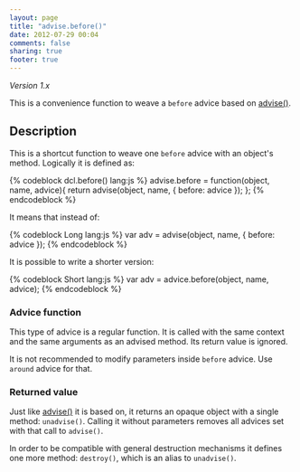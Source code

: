 ```yaml
---
layout: page
title: "advise.before()"
date: 2012-07-29 00:04
comments: false
sharing: true
footer: true
---
```


*Version 1.x*

This is a convenience function to weave a `before` advice based on [advise()](../advise_js/advise).

## Description

This is a shortcut function to weave one `before` advice with an object's method. Logically it is defined as:

{% codeblock dcl.before() lang:js %}
advise.before = function(object, name, advice){
  return advise(object, name, {
    before: advice
  });
};
{% endcodeblock %}

It means that instead of:

{% codeblock Long lang:js %}
var adv = advise(object, name, {
  before: advice
});
{% endcodeblock %}

It is possible to write a shorter version:

{% codeblock Short lang:js %}
var adv = advice.before(object, name, advice);
{% endcodeblock %}

### Advice function

This type of advice is a regular function. It is called with the same context and the same arguments as
an advised method. Its return value is ignored.

It is not recommended to modify parameters inside `before` advice. Use `around` advice for that.

### Returned value

Just like [advise()](../advise_js/advise) it is based on, it returns an opaque object with a single method:
`unadvise()`. Calling it without parameters removes all advices set with that call to `advise()`.

In order to be compatible with general destruction mechanisms it defines one more method: `destroy()`, which is
an alias to `unadvise()`.
